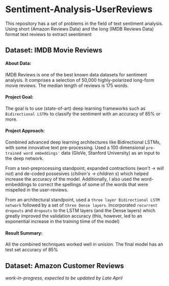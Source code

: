 # Sentiment-Analysis-UserReviews
This repository has a set of problems in the field of text sentiment analysis. 
Using short (Amazon Reviews Data) and the long (IMDB Reviews Data) format text reviews to extract seentiment 

## Dataset: IMDB Movie Reviews
#### About Data:
IMDB Reviews is one of the best known data datasets for sentiment analysis. It comprises a selection of 50,000 highly-polarized long-form movie reviews. The median length of reviews is 175 words. 

#### Project Goal:
The goal is to use (state-of-art) deep learning frameworks such as `Bidirectional LSTMs` to classify the sentiment with an accuracy of 85% or more. 

#### Project Approach:
Combined advanced deep learning architectures like Bidirectional LSTMs, with some innovative text pre-processing. Used a 100 dimensional `pre-trained word embeddings'` data (GloVe, Stanford University) as an input to the deep network. 

From a text-preprocessing standpoint, expanded contractions (*won't -> will not*) and de-coded possesives (*chilren's -> children s*) which helped increase the accuracy of the model. Additionally, I also used the word-embeddings to correct the spellings of some of the words that were mispelled in the user-reviews.

From an architectural standpoint, used a `three layer Bidirectional LSTM network` followed by a set of `three Dense layers`. Incorporated `recurrent dropouts` and `dropouts` to the LSTM layers (and the Dense layers) which greatly improved the validation accuracy (this, however, led to an exponential increase in the training tiime of the model)

#### Result Summary:
All the combined techniques worked well in unision. The final model has an test set accuracy of 85%


## Dataset: Amazon Customer Reviews 
*work-in-progress, expected to be updated by Late April*
